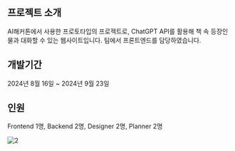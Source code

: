 <h2>프로젝트 소개</h2>
<p>AI해커톤에서 사용한 프로토타입의 프로젝트로, ChatGPT API를 활용해 책 속 등장인물과 대화할 수 있는 웹사이트입니다. 팀에서 프론트엔드를 담당하였습니다.</p>
<h2>개발기간</h2>
<p>2024년 8월 16일 ~ 2024년 9월 23일</p>
<h2>인원</h2>
<p>Frontend 1명, Backend 2명, Designer 2명, Planner 2명</p>

![2](https://github.com/user-attachments/assets/38b76af1-fc89-470c-b2fc-aa9b9c4824c2)
